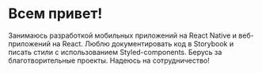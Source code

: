 # Всем привет!
Занимаюсь разработкой мобильных приложений на React Native и веб-приложений на React. Люблю документировать код в Storybook и писать стили с использованием Styled-components. Берусь за благотворительные проекты.
Надеюсь на сотрудничество!
